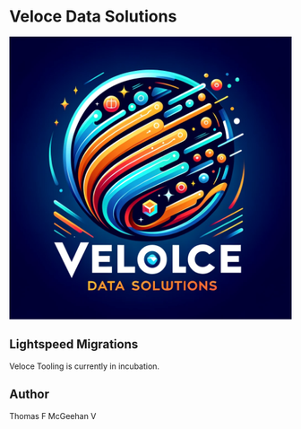 # Veloce Data Solutions

![Veloce Data Solutions](veloce-gh2.png)

## Lightspeed Migrations

Veloce Tooling is currently in incubation.

## Author

Thomas F McGeehan V
